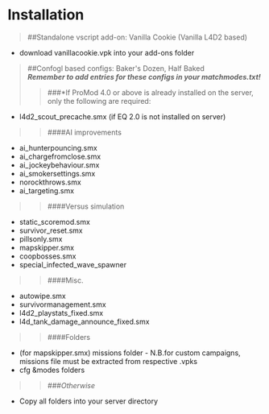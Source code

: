 # Installation  
>##Standalone vscript add-on: Vanilla Cookie (Vanilla L4D2 based)  
 * download vanillacookie.vpk into your add-ons folder 

>##Confogl based configs: Baker's Dozen, Half Baked   
**_Remember to add entries for these configs in your matchmodes.txt!_**
>>###*If ProMod 4.0 or above is already installed on the server, only the following are required:    
 * l4d2_scout_precache.smx (if EQ 2.0 is not installed on server)   

>>####AI improvements  
>>
 * ai_hunterpouncing.smx  
 * ai_chargefromclose.smx  
 * ai_jockeybehaviour.smx  
 * ai_smokersettings.smx  
 * norockthrows.smx  
 * ai_targeting.smx  

>>####Versus simulation
>>
 * static_scoremod.smx
 * survivor_reset.smx
 * pillsonly.smx
 * mapskipper.smx
 * coopbosses.smx
 * special_infected_wave_spawner

>>####Misc.
>>
 * autowipe.smx
 * survivormanagement.smx
 * l4d2_playstats_fixed.smx  
 * l4d_tank_damage_announce_fixed.smx  
 
>>####Folders
>>
 * (for mapskipper.smx) missions folder - N.B.for custom campaigns, missions file must be extracted from respective .vpks 
 * cfg &modes folders 

>>###*Otherwise*  
 * Copy all folders into your server directory    


